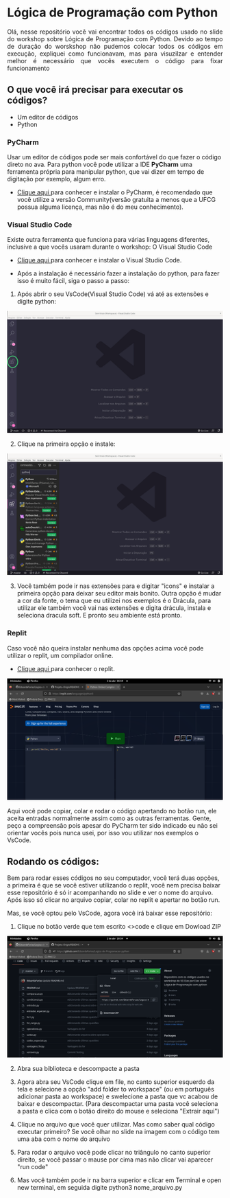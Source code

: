 # Lógica de Programação com Python

<p align="justify">
Olá, nesse repositório você vai encontrar todos os códigos usado no slide do workshop sobre Lógica de Programação com Python. Devido ao tempo de duração do worskshop não pudemos colocar todos os códigos em execução, expliquei como funcionavam, mas para visuzilzar e entender melhor é necessário que vocês executem o código para fixar funcionamento
</p>

## O que você irá precisar para executar os códigos?

- Um editor de códigos
- Python

### PyCharm

Usar um editor de códigos pode ser mais confortável do que fazer o código direto no ava. Para python você pode utilizar a IDE **PyCharm** uma ferramenta própria para manipular python, que vai dizer em tempo de digitação por exemplo, algum erro.

- <a href="https://www.jetbrains.com/pt-br/pycharm/download/#section=linux" target="_blank">Clique aqui </a> para conhecer e instalar o PyCharm, é recomendado que você utilize a versão Community(versão gratuita a menos que a UFCG possua alguma licença, mas não é do meu conhecimento).

### Visual Studio Code
Existe outra ferramenta que funciona para várias linguagens diferentes, inclusive a que vocês usaram durante o workshop:
O Visual Studio Code

- <a href="https://code.visualstudio.com/" target="_blank">Clique aqui </a> para conhecer e instalar o Visual Studio Code.

- Após a instalação é necessário fazer a instalação do python, para fazer isso é muito fácil, siga o passo a passo: 

1. Após abrir o seu VsCode(Visual Studio Code) vá até as extensões e digite python:
<img align="rigth"  heigth="250" src="/imgs/extensoes.jpg">

2. Clique na primeira opção e instale:
<img align="rigth"  heigth="250" src="/imgs/extensao-python.png">

3. Você também pode ir nas extensões para e digitar "icons" e instalar a primeira opção para deixar seu editor mais bonito. Outra opção é mudar a cor da fonte, o tema que eu utilizei nos exemplos é o Drácula, para utilizar ele também você vai nas extensões e digita drácula, instala e seleciona dracula soft. E pronto seu ambiente está pronto.

### Replit
Caso você não queira instalar nenhuma das opções acima você pode utilizar o replit, um compilador online.

- <a href="https://replit.com/languages/python3" target="_blank">Clique aqui </a> para conhecer o replit.

<img align="rigth"  heigth="250" src="/imgs/replit.png">

<br>

Aqui você pode copiar, colar e rodar o código apertando no botão run, ele aceita entradas normalmente assim como as outras ferramentas.
Gente, peço a compreensão pois apesar do PyCharm ter sido indicado eu não sei orientar vocês pois nunca usei, por isso vou utilizar nos exemplos o VsCode.

## Rodando os códigos:
Bem para rodar esses códigos no seu computador, você terá duas opções, a primeira é que se você estiver utilizando o replit, você nem precisa baixar esse repositório é só ir acompanhando no slide e ver o nome do arquivo. Após isso só clicar no arquivo copiar, colar no replit e apertar no botão run.

Mas, se você optou pelo VsCode, agora você irá baixar esse repositório:
<br>
1. Clique no botão verde que tem escrito <>code e clique em Dowload ZIP

<img align="rigth"  heigth="250" src="/imgs/baixando-o-repositorio.png">

2. Abra sua biblioteca e descompacte a pasta

3. Agora abra seu VsCode clique em file, no canto superior esquerdo da tela e selecione a opção "add folder to workspace" (ou em português adicionar pasta ao workspace) e swelecione a pasta que vc acabou de baixar e descompactar.
(Para descompactar uma pasta você seleciona a pasta e clica com o botão direito do mouse e seleciona "Extrair aqui")

4. Clique no arquivo que você quer utilizar. Mas como saber qual código executar primeiro? Se você olhar no slide na imagem com o código tem uma aba com o nome do arquivo
5. Para rodar o arquivo você pode clicar no triângulo no canto superior direito, se você passar o mause por cima mas não clicar vai aparecer "run code"
6. Mas você também pode ir na barra superior e clicar em Terminal e open new terminal, em seguida digite python3 nome_arquivo.py



   

